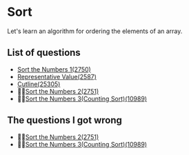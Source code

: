 Sort
=============
Let's learn an algorithm for ordering the elements of an array.

List of questions
-------------

- [Sort the Numbers 1(2750)](https://github.com/yoru4890/coding_test/blob/main/baekjoon/sort/2750.md)
- [Representative Value(2587)](https://github.com/yoru4890/coding_test/blob/main/baekjoon/sort/2587.md)
- [Cutline(25305)](https://github.com/yoru4890/coding_test/blob/main/baekjoon/sort/25305.md)
- 🌟🌟[Sort the Numbers 2(2751)](https://github.com/yoru4890/coding_test/blob/main/baekjoon/sort/2751.md)
- 🌟🌟[Sort the Numbers 3(Counting Sort)(10989)](https://github.com/yoru4890/coding_test/blob/main/baekjoon/sort/10989.md)


The questions I got wrong
---------------

- 🌟🌟[Sort the Numbers 2(2751)](https://github.com/yoru4890/coding_test/blob/main/baekjoon/sort/2751.md)
- 🌟🌟[Sort the Numbers 3(Counting Sort)(10989)](https://github.com/yoru4890/coding_test/blob/main/baekjoon/sort/10989.md)
